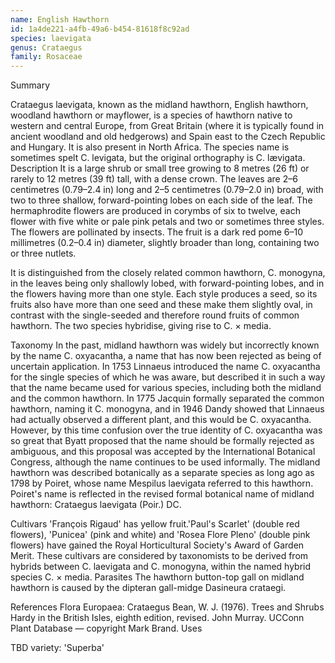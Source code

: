```yaml
---
name: English Hawthorn
id: 1a4de221-a4fb-49a6-b454-81618f8c92ad
species: laevigata
genus: Crataegus
family: Rosaceae
---
```

Summary



Crataegus laevigata, known as the midland hawthorn, English hawthorn, woodland hawthorn or mayflower, is a species of hawthorn native to western and central Europe, from Great Britain (where it is typically found in ancient woodland and old hedgerows) and Spain east to the Czech Republic and Hungary. It is also present in North Africa. The species name is sometimes spelt C. levigata, but the original orthography is  C. lævigata.
Description
It is a large shrub or small tree growing to 8 metres (26 ft) or rarely to 12 metres (39 ft) tall, with a dense crown. The leaves are 2–6 centimetres (0.79–2.4 in) long and 2–5 centimetres (0.79–2.0 in) broad, with two to three shallow, forward-pointing lobes on each side of the leaf. The hermaphrodite flowers are produced in corymbs of six to twelve, each flower with five white or pale pink petals and two or sometimes three styles.  The flowers are pollinated by insects. The fruit is a dark red pome 6–10 millimetres (0.2–0.4 in) diameter, slightly broader than long, containing two or three nutlets.

It is distinguished from the closely related common hawthorn, C. monogyna, in the leaves being only shallowly lobed, with forward-pointing lobes, and in the flowers having more than one style.  Each style produces a seed, so its fruits also have more than one seed and these make them slightly oval, in contrast with the single-seeded and therefore round fruits of common hawthorn. The two species hybridise, giving rise to C. × media.

Taxonomy
In the past, midland hawthorn was widely but incorrectly known by the name C. oxyacantha, a name that has now been rejected as being of uncertain application. In 1753 Linnaeus introduced the name C. oxyacantha for the single species of which he was aware, but described it in such a way that the name became used for various species, including both the midland and the common hawthorn. In 1775 Jacquin formally separated the common hawthorn, naming it C. monogyna, and in 1946 Dandy showed that Linnaeus had actually observed a different plant, and this would be C. oxyacantha. However, by this time confusion over the true identity of C. oxyacantha was so great that Byatt proposed that the name should be formally rejected as ambiguous, and this proposal was accepted by the International Botanical Congress, although the name continues to be used informally.
The midland hawthorn was described botanically as a separate species as long ago as 1798 by Poiret, whose name Mespilus laevigata referred to this hawthorn. Poiret's name is reflected in the revised formal botanical name of midland hawthorn: Crataegus laevigata (Poir.) DC.

Cultivars
'François Rigaud' has yellow fruit.'Paul's Scarlet' (double red flowers), 'Punicea' (pink and white) and 'Rosea Flore Pleno' (double pink flowers) have gained the Royal Horticultural Society's Award of Garden Merit. These cultivars are considered by taxonomists to be derived from hybrids between C. laevigata and C. monogyna, within the named hybrid species C. × media.
Parasites
The hawthorn button-top gall on midland hawthorn is caused by the dipteran gall-midge Dasineura crataegi.

References
Flora Europaea: Crataegus
Bean, W. J. (1976). Trees and Shrubs Hardy in the British Isles, eighth edition, revised. John Murray.
UCConn Plant Database — copyright Mark Brand.
Uses

TBD
variety:  'Superba'
